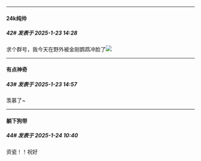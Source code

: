 ﻿
*****

####  24k纯帅  
##### 42#       发表于 2025-1-23 14:28

求个群号，我今天在野外被金刚鹦鹉冲脸了<img src="https://static.saraba1st.com/image/smiley/face2017/001.png" referrerpolicy="no-referrer">


*****

####  有点神奇  
##### 43#       发表于 2025-1-23 14:57

羡慕了~


*****

####  躺下狗带  
##### 44#       发表于 2025-1-24 10:40

资瓷！！祝好

